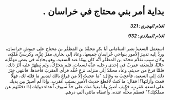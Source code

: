<h1 dir="rtl">بداية أمر بني محتاج في خراسان .</h1>

<h5 dir="rtl">العام الهجري:  321

العام الميلادي: 932

</h5>

<p dir="rtl">استعمل السعيدُ نصر الساماني أبا بكرٍ محمَّدَ بن المظفَّر بن محتاج على جيوشِ خراسان، وردَّ إليه تدبيرَ الأمور بنواحي خُراسان جميعها، وعاد إلى بخارى مقرِّ عِزِّه، وكرسيِّ مُلكِه، وكان سبب تقدُّم محمّد بن المظفَّر أنَّه كان يومًا عند السعيد، وهو يحادِثُه في بعض مهمَّاتِه خاليًا، فلَسَعَته عقربٌ في إحدى رجليه عدَّةَ لسعات، فلم يتحرَّكْ، ولم يَظهَرْ عليه أثَرُ ذلك، فلمَّا فرغ من حديثه، وعاد محمَّدٌ إلى منزله، نزع خُفَّه فرأى العقربَ فأخذها، فانتهى خبَرُ ذلك إلى السعيد، فأُعجِبَ به وقال: "ما عجبتُ إلَّا من فراغِ بالك لتدبيرِ ما قلتُه لك، فهلَّا قمتَ وأزلتَها؟! فقال: ما كنتُ لأقطعَ حديثَ الأميرِ بسبَبِ عَقربٍ، وإذا لم أصبِرْ بين يديك على لسعةِ عَقربٍ، فكيف أصبِرُ وأنا بعيدٌ منك على حدِّ سيوفِ أعداء دولتِك إذا دفعْتَهم عن مملكَتِك؟" فعظم محلُّه عنده، وأعطاه مائتَي ألفِ درهم.</p></br>
